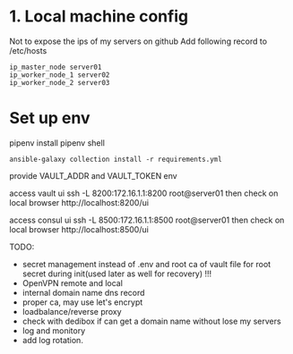 # 1. Local machine config 
Not to expose the ips of my servers on github 
Add following record to /etc/hosts
```
ip_master_node server01
ip_worker_node_1 server02
ip_worker_node_2 server03
```

# Set up env
pipenv install
pipenv shell

`ansible-galaxy collection install -r requirements.yml`

provide VAULT_ADDR and VAULT_TOKEN env

access vault ui
ssh -L 8200:172.16.1.1:8200 root@server01
then check on local browser http://localhost:8200/ui

access consul ui
ssh -L 8500:172.16.1.1:8500 root@server01
then check on local browser http://localhost:8500/ui

TODO:
- secret management instead of .env and root ca of vault file for root secret during init(used later as well for recovery) !!!
- OpenVPN remote and local
- internal domain name dns record
- proper ca, may use let's encrypt
- loadbalance/reverse proxy
- check with dedibox if can get a domain name without lose my servers
- log and monitory
- add log rotation.